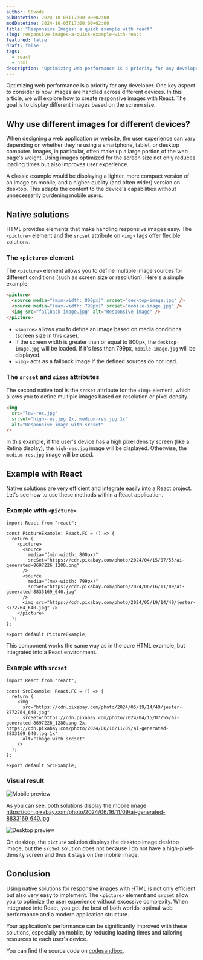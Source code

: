 ```yaml
---
author: 56kode
pubDatetime: 2024-10-03T17:00:00+02:00
modDatetime: 2024-10-03T17:00:00+02:00
title: "Responsive Images: a quick example with react"
slug: responsive-images-a-quick-example-with-react
featured: false
draft: false
tags:
  - react
  - html
description: "Optimizing web performance is a priority for any developer. One key aspect to consider is how images are handled across different devices. In this article, we will explore how to create responsive images with React. The goal is to display different images based on the screen size."
---
```


Optimizing web performance is a priority for any developer. One key aspect to consider is how images are handled across different devices. In this article, we will explore how to create responsive images with React. The goal is to display different images based on the screen size.

## Why use different images for different devices?

When designing a web application or website, the user experience can vary depending on whether they're using a smartphone, tablet, or desktop computer. Images, in particular, often make up a large portion of the web page's weight. Using images optimized for the screen size not only reduces loading times but also improves user experience.

A classic example would be displaying a lighter, more compact version of an image on mobile, and a higher-quality (and often wider) version on desktop. This adapts the content to the device's capabilities without unnecessarily burdening mobile users.

## Native solutions

HTML provides elements that make handling responsive images easy. The `<picture>` element and the `srcset` attribute on `<img>` tags offer flexible solutions.

### The `<picture>` element

The `<picture>` element allows you to define multiple image sources for different conditions (such as screen size or resolution). Here's a simple example:

```html
<picture>
  <source media="(min-width: 800px)" srcset="desktop-image.jpg" />
  <source media="(max-width: 799px)" srcset="mobile-image.jpg" />
  <img src="fallback-image.jpg" alt="Responsive image" />
</picture>
```

- `<source>` allows you to define an image based on media conditions (screen size in this case).
- If the screen width is greater than or equal to 800px, the `desktop-image.jpg` will be loaded. If it's less than 799px, `mobile-image.jpg` will be displayed.
- `<img>` acts as a fallback image if the defined sources do not load.

### The `srcset` and `sizes` attributes

The second native tool is the `srcset` attribute for the `<img>` element, which allows you to define multiple images based on resolution or pixel density.

```html
<img
  src="low-res.jpg"
  srcset="high-res.jpg 2x, medium-res.jpg 1x"
  alt="Responsive image with srcset"
/>
```

In this example, if the user's device has a high pixel density screen (like a Retina display), the `high-res.jpg` image will be displayed. Otherwise, the `medium-res.jpg` image will be used.

## Example with React

Native solutions are very efficient and integrate easily into a React project. Let's see how to use these methods within a React application.

### Example with `<picture>`

```tsx
import React from "react";

const PictureExample: React.FC = () => {
  return (
    <picture>
      <source
        media="(min-width: 800px)"
        srcSet="https://cdn.pixabay.com/photo/2024/04/15/07/55/ai-generated-8697226_1280.png"
      />
      <source
        media="(max-width: 799px)"
        srcSet="https://cdn.pixabay.com/photo/2024/06/16/11/09/ai-generated-8833169_640.jpg"
      />
      <img src="https://cdn.pixabay.com/photo/2024/05/19/14/49/jester-8772764_640.jpg" />
    </picture>
  );
};

export default PictureExample;
```

This component works the same way as in the pure HTML example, but integrated into a React environment.

### Example with `srcset`

```tsx
import React from "react";

const SrcExample: React.FC = () => {
  return (
    <img
      src="https://cdn.pixabay.com/photo/2024/05/19/14/49/jester-8772764_640.jpg"
      srcSet="https://cdn.pixabay.com/photo/2024/04/15/07/55/ai-generated-8697226_1280.png 2x, https://cdn.pixabay.com/photo/2024/06/16/11/09/ai-generated-8833169_640.jpg 1x"
      alt="Image with srcset"
    />
  );
};

export default SrcExample;
```

### Visual result

![Mobile preview](/assets/posts/responsive-images-a-quick-example-with-react/mobile-preview.png)

As you can see, both solutions display the mobile image https://cdn.pixabay.com/photo/2024/06/16/11/09/ai-generated-8833169_640.jpg

![Desktop preview](/assets/posts/responsive-images-a-quick-example-with-react/desktop-preview.png)

On desktop, the `picture` solution displays the desktop image desktop image, but the `srcSet` solution does not because I do not have a high-pixel-density screen and thus it stays on the mobile image.

## Conclusion

Using native solutions for responsive images with HTML is not only efficient but also very easy to implement. The `<picture>` element and `srcset` allow you to optimize the user experience without excessive complexity. When integrated into React, you get the best of both worlds: optimal web performance and a modern application structure.

Your application's performance can be significantly improved with these solutions, especially on mobile, by reducing loading times and tailoring resources to each user's device.

You can find the source code on [codesandbox](https://codesandbox.io/p/sandbox/cq25vt).
